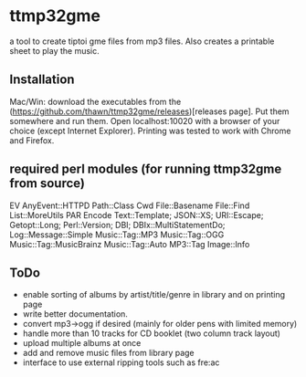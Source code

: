 # ttmp32gme
a tool to create tiptoi gme files from mp3 files. Also creates a printable sheet to play the music.

## Installation
Mac/Win: download the executables from the (https://github.com/thawn/ttmp32gme/releases)[releases page]. Put them somewhere and run them. Open localhost:10020 with a browser of your choice (except Internet Explorer). Printing was tested to work with Chrome and Firefox.

## required perl modules (for running ttmp32gme from source)
EV
AnyEvent::HTTPD
Path::Class
Cwd
File::Basename
File::Find
List::MoreUtils
PAR
Encode
Text::Template;
JSON::XS;
URI::Escape;
Getopt::Long;
Perl::Version;
DBI;
DBIx::MultiStatementDo;
Log::Message::Simple
Music::Tag::MP3
Music::Tag::OGG
Music::Tag::MusicBrainz
Music::Tag::Auto
MP3::Tag
Image::Info

## ToDo
* enable sorting of albums by artist/title/genre in library and on printing page
* write better documentation.
* convert mp3->ogg if desired (mainly for older pens with limited memory)
* handle more than 10 tracks for CD booklet (two column track layout)
* upload multiple albums at once
* add and remove music files from library page
* interface to use external ripping tools such as fre:ac
